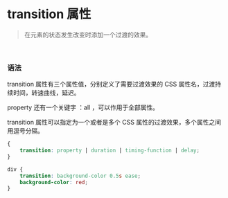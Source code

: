 # transition 属性

> 在元素的状态发生改变时添加一个过渡的效果。

<br>

### 语法

transition 属性有三个属性值，分别定义了需要过渡效果的 CSS 属性名，过渡持续时间，转速曲线，延迟。

property 还有一个关键字 ：all ，可以作用于全部属性。

transition 属性可以指定为一个或者是多个 CSS 属性的过渡效果，多个属性之间用逗号分隔。

```css
{
	transition: property | duration | timing-function | delay;
}
```

```css
div {
    transition: background-color 0.5s ease;
    background-color: red;
}
```

